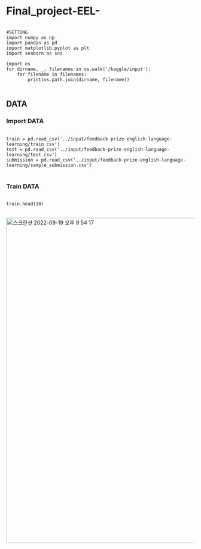 # Final_project-EEL-

<pre>
<code>
#SETTING
import numpy as np
import pandas as pd
import matplotlib.pyplot as plt
import seaborn as sns

import os
for dirname, _, filenames in os.walk('/kaggle/input'):
    for filename in filenames:
        print(os.path.join(dirname, filename))
</code>
</pre>

## DATA
### Import DATA
<pre>
<code>
train = pd.read_csv('../input/feedback-prize-english-language-learning/train.csv')
test = pd.read_csv('../input/feedback-prize-english-language-learning/test.csv')
submission = pd.read_csv('../input/feedback-prize-english-language-learning/sample_submission.csv')
</code>
</pre>

### Train DATA
<pre>
<code>
train.head(10)
</code>
</pre>
<img width="866" alt="스크린샷 2022-09-19 오후 9 54 17" src="https://user-images.githubusercontent.com/89832402/191022013-0850ae53-d33a-4bf7-85a9-15886435efaa.png">
